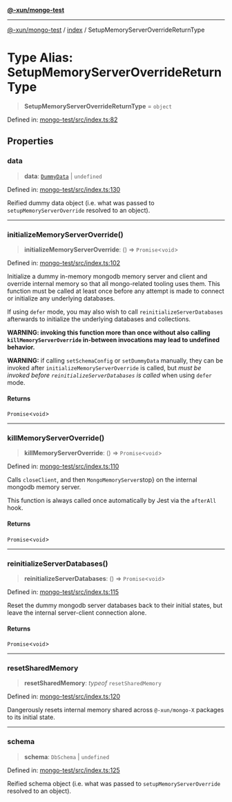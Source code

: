 [**@-xun/mongo-test**](../../README.md)

***

[@-xun/mongo-test](../../README.md) / [index](../README.md) / SetupMemoryServerOverrideReturnType

# Type Alias: SetupMemoryServerOverrideReturnType

> **SetupMemoryServerOverrideReturnType** = `object`

Defined in: [mongo-test/src/index.ts:82](https://github.com/Xunnamius/mongo-utils/blob/32f7f4be31d1b2d896b46940a0a2f1886cd751cd/packages/mongo-test/src/index.ts#L82)

## Properties

### data

> **data**: [`DummyData`](DummyData.md) \| `undefined`

Defined in: [mongo-test/src/index.ts:130](https://github.com/Xunnamius/mongo-utils/blob/32f7f4be31d1b2d896b46940a0a2f1886cd751cd/packages/mongo-test/src/index.ts#L130)

Reified dummy data object (i.e. what was passed to
`setupMemoryServerOverride` resolved to an object).

***

### initializeMemoryServerOverride()

> **initializeMemoryServerOverride**: () => `Promise`\<`void`\>

Defined in: [mongo-test/src/index.ts:102](https://github.com/Xunnamius/mongo-utils/blob/32f7f4be31d1b2d896b46940a0a2f1886cd751cd/packages/mongo-test/src/index.ts#L102)

Initialize a dummy in-memory mongodb memory server and client and override
internal memory so that all mongo-related tooling uses them. This function
must be called at least once before any attempt is made to connect or
initialize any underlying databases.

If using `defer` mode, you may also wish to call
`reinitializeServerDatabases` afterwards to initialize the underlying
databases and collections.

**WARNING: invoking this function more than once without also calling
`killMemoryServerOverride` in-between invocations may lead to undefined
behavior.**

**WARNING:** if calling `setSchemaConfig` or `setDummyData` manually, they
can be invoked after `initializeMemoryServerOverride` is called, but _must
be invoked before `reinitializeServerDatabases` is called_ when using
`defer` mode.

#### Returns

`Promise`\<`void`\>

***

### killMemoryServerOverride()

> **killMemoryServerOverride**: () => `Promise`\<`void`\>

Defined in: [mongo-test/src/index.ts:110](https://github.com/Xunnamius/mongo-utils/blob/32f7f4be31d1b2d896b46940a0a2f1886cd751cd/packages/mongo-test/src/index.ts#L110)

Calls `closeClient`, and then `MongoMemoryServer`stop} on the internal
mongodb memory server.

This function is always called once automatically by Jest via the
`afterAll` hook.

#### Returns

`Promise`\<`void`\>

***

### reinitializeServerDatabases()

> **reinitializeServerDatabases**: () => `Promise`\<`void`\>

Defined in: [mongo-test/src/index.ts:115](https://github.com/Xunnamius/mongo-utils/blob/32f7f4be31d1b2d896b46940a0a2f1886cd751cd/packages/mongo-test/src/index.ts#L115)

Reset the dummy mongodb server databases back to their initial states, but
leave the internal server-client connection alone.

#### Returns

`Promise`\<`void`\>

***

### resetSharedMemory

> **resetSharedMemory**: *typeof* `resetSharedMemory`

Defined in: [mongo-test/src/index.ts:120](https://github.com/Xunnamius/mongo-utils/blob/32f7f4be31d1b2d896b46940a0a2f1886cd751cd/packages/mongo-test/src/index.ts#L120)

Dangerously resets internal memory shared across `@-xun/mongo-X` packages
to its initial state.

***

### schema

> **schema**: `DbSchema` \| `undefined`

Defined in: [mongo-test/src/index.ts:125](https://github.com/Xunnamius/mongo-utils/blob/32f7f4be31d1b2d896b46940a0a2f1886cd751cd/packages/mongo-test/src/index.ts#L125)

Reified schema object (i.e. what was passed to `setupMemoryServerOverride`
resolved to an object).
